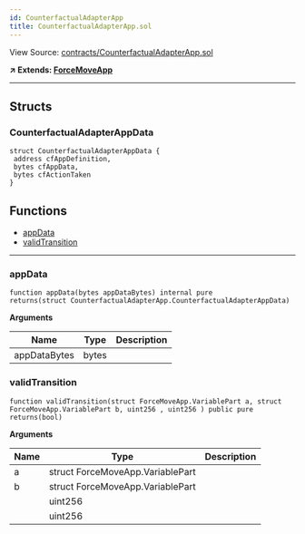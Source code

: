 ```yaml
---
id: CounterfactualAdapterApp
title: CounterfactualAdapterApp.sol
---
```


View Source: [contracts/CounterfactualAdapterApp.sol](https://github.com/statechannels/monorepo/tree/master/packages/nitro-protocol/contracts/CounterfactualAdapterApp.sol)

**↗ Extends: [ForceMoveApp](ForceMoveApp.md)**

---

## Structs
### CounterfactualAdapterAppData

```solidity
struct CounterfactualAdapterAppData {
 address cfAppDefinition,
 bytes cfAppData,
 bytes cfActionTaken
}
```

## Functions

- [appData](#appdata)
- [validTransition](#validtransition)

---

### appData

```solidity
function appData(bytes appDataBytes) internal pure
returns(struct CounterfactualAdapterApp.CounterfactualAdapterAppData)
```

**Arguments**

| Name        | Type           | Description  |
| ------------- |------------- | -----|
| appDataBytes | bytes |  | 

### validTransition

```solidity
function validTransition(struct ForceMoveApp.VariablePart a, struct ForceMoveApp.VariablePart b, uint256 , uint256 ) public pure
returns(bool)
```

**Arguments**

| Name        | Type           | Description  |
| ------------- |------------- | -----|
| a | struct ForceMoveApp.VariablePart |  | 
| b | struct ForceMoveApp.VariablePart |  | 
|  | uint256 |  | 
|  | uint256 |  | 

